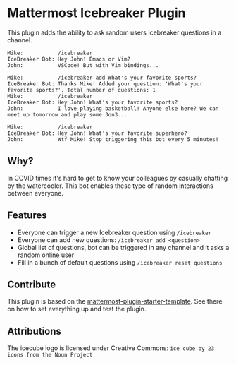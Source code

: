 # Mattermost Icebreaker Plugin
This plugin adds the ability to ask random users Icebreaker questions in a channel.

```
Mike:           /icebreaker
IceBreaker Bot: Hey John! Emacs or Vim?
John:           VSCode! But with Vim bindings...
```

```
Mike:           /icebreaker add What's your favorite sports?
IceBreaker Bot: Thanks Mike! Added your question: 'What's your favorite sports?'. Total number of questions: 1
Mike:           /icebreaker
IceBreaker Bot: Hey John! What's your favorite sports?
John:           I love playing basketball! Anyone else here? We can meet up tomorrow and play some 3on3...
```

```
Mike:           /icebreaker
IceBreaker Bot: Hey John! What's your favorite superhero?
John:           Wtf Mike! Stop triggering this bot every 5 minutes!
```

## Why?
In COVID times it's hard to get to know your colleagues by casually chatting by the watercooler. This bot enables these type of random interactions between everyone.

## Features
* Everyone can trigger a new Icebreaker question using `/icebreaker`
* Everyone can add new questions: `/icebreaker add <question>`
* Global list of questions, bot can be triggered in any channel and it asks a random online user
* Fill in a bunch of default questions using `/icebreaker reset questions`

## Contribute
This plugin is based on the [mattermost-plugin-starter-template](https://github.com/mattermost/mattermost-plugin-starter-template). See there on how to set everything up and test the plugin.

## Attributions
The icecube logo is licensed under Creative Commons: `ice cube by 23 icons from the Noun Project`
